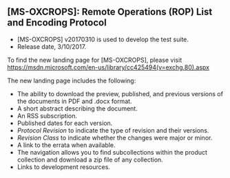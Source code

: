 ## [MS-OXCROPS]: Remote Operations (ROP) List and Encoding Protocol 
- [MS-OXCROPS] v20170310 is used to develop the test suite. 
- Release date, 3/10/2017.

To find the new landing page for [MS-OXCROPS], please visit https://msdn.microsoft.com/en-us/library/cc425494(v=exchg.80).aspx

The new landing page includes the following:
- The ability to download the preview, published, and previous versions of the documents in PDF and .docx format.
- A short abstract describing the document.
- An RSS subscription.
- Published dates for each version.
- *Protocol Revision* to indicate the type of revision and their versions.
- *Revision Class* to indicate whether the changes were major or minor.
- A link to the errata when available.
- The navigation allows you to find subcollections within the product collection and download a zip file of any collection.
- Links to development resources.